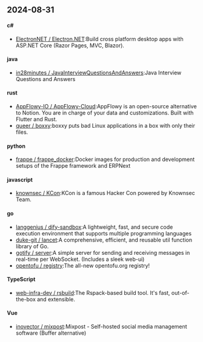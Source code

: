 ## 2024-08-31
#### c#
* [ElectronNET / Electron.NET](https://github.com/ElectronNET/Electron.NET):Build cross platform desktop apps with ASP.NET Core (Razor Pages, MVC, Blazor).
#### java
* [in28minutes / JavaInterviewQuestionsAndAnswers](https://github.com/in28minutes/JavaInterviewQuestionsAndAnswers):Java Interview Questions and Answers
#### rust
* [AppFlowy-IO / AppFlowy-Cloud](https://github.com/AppFlowy-IO/AppFlowy-Cloud):AppFlowy is an open-source alternative to Notion. You are in charge of your data and customizations. Built with Flutter and Rust.
* [queer / boxxy](https://github.com/queer/boxxy):boxxy puts bad Linux applications in a box with only their files.
#### python
* [frappe / frappe_docker](https://github.com/frappe/frappe_docker):Docker images for production and development setups of the Frappe framework and ERPNext
#### javascript
* [knownsec / KCon](https://github.com/knownsec/KCon):KCon is a famous Hacker Con powered by Knownsec Team.
#### go
* [langgenius / dify-sandbox](https://github.com/langgenius/dify-sandbox):A lightweight, fast, and secure code execution environment that supports multiple programming languages
* [duke-git / lancet](https://github.com/duke-git/lancet):A comprehensive, efficient, and reusable util function library of Go.
* [gotify / server](https://github.com/gotify/server):A simple server for sending and receiving messages in real-time per WebSocket. (Includes a sleek web-ui)
* [opentofu / registry](https://github.com/opentofu/registry):The all-new opentofu.org registry!
#### TypeScript
* [web-infra-dev / rsbuild](https://github.com/web-infra-dev/rsbuild):The Rspack-based build tool. It's fast, out-of-the-box and extensible.
#### Vue
* [inovector / mixpost](https://github.com/inovector/mixpost):Mixpost - Self-hosted social media management software (Buffer alternative)
